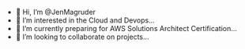 - 👋 Hi, I’m @JenMagruder
- 👀 I’m interested in the Cloud and Devops...
- 🌱 I’m currently preparing for AWS Solutions Architect Certification...
- 💞️ I’m looking to collaborate on projects...


<!---
JenMagruder/JenMagruder is a ✨ special ✨ repository because its `README.md` (this file) appears on your GitHub profile.
You can click the Preview link to take a look at your changes.
--->
